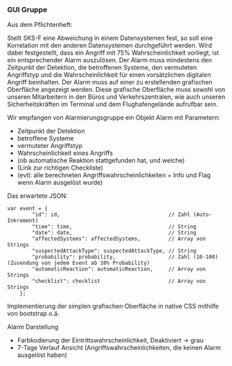 ### GUI Gruppe 

Aus dem Pflichtenheft:

Stellt SKS-F eine Abweichung in einem Datensystemen fest, so soll eine Korrelation mit den anderen Datensystemen durchgeführt werden. Wird dabei festgestellt, dass ein Angriff mit 75% Wahrscheinlichkeit vorliegt, ist ein entsprechender Alarm auszulösen. Der Alarm muss mindestens den Zeitpunkt der Detektion, die betroffenen Systeme, den vermuteten Angriffstyp und die Wahrscheinlichkeit für einen vorsätzlichen digitalen Angriff beinhalten. Der Alarm muss auf einer zu erstellenden grafischen Oberfläche angezeigt werden. Diese grafische Oberfläche muss sowohl von unseren Mitarbeitern in den Büros und Verkehrszentralen, wie auch unseren Sicherheitskräften im Terminal und dem Flughafengelände aufrufbar sein.

Wir empfangen von Alarmierungsgruppe ein Objekt Alarm mit Parametern: 
- Zeitpunkt der Detektion
- betroffene Systeme
- vermuteter Angriffstyp
- Wahrscheinlichkeit eines Angriffs
- (ob automatische Reaktion stattgefunden hat, und welche)
- (Link zur richtigen Checkliste)
- (evtl: alle berechneten Angriffswahrscheinlichkeiten + Info und Flag wenn Alarm ausgelöst wurde)

Das erwartete JSON:
```
var event = {
        "id": id,                                   // Zahl (Auto-Inkrement)
        "time": time,                               // String
        "date": date,                               // String
        "affectedSystems": affectedSystems,         // Array von Strings
        "suspectedAttackType": suspectedAttackType, // String
        "probability": probability,                 // Zahl (10-100) (Zusendung von jedem Event ab 10% Probability)
        "automaticReaction": automaticReaction,     // Array von Strings
        "checklist": checklist                      // Array von Strings
    };
```
Implementierung der simplen grafischen Oberfläche in native CSS mithilfe von bootstrap o.ä. 

Alarm Darstellung
- Farbkodierung der Eintrittswahrscheinlichkeit, Deaktiviert -> grau
- 7-Tage Verlauf Ansicht (Angriffswahrscheinlichkeiten, die keinen Alarm ausgelöst haben)
